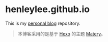 # henleylee.github.io

This is my [personal blog](https://henleylee.github.io/) repository.

> 本博客采用的是基于 [Hexo](https://hexo.io/) 的主题 [Matery](https://github.com/blinkfox/hexo-theme-matery)。

